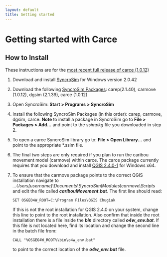 ```yaml
---
layout: default
title: Getting started
---
```


# Getting started with **Carce**

## How to Install

These instructions are for the [most recent full release of carce (1.0.12)](https://github.com/ApexRMS/carce/releases)

1. Download and install [SyncroSim](https://www.syncrosim.com/downld) for Windows version 2.0.42

2. Download the following [SyncroSim Packages](https://www.syncrosim.com/packages): carep(2.1.40), carmove (1.0.12), dgsim (2.1.39), carce (1.0.12)

3. Open SyncroSim: **Start > Programs > SyncroSim**

4. Install the following SyncroSim Packages (in this order): carep, carmove, dgsim, carce. **Note** to install a package in SyncroSim go to **File > Packages > Add...** and point to the *ssimpkg* file you downloaded in step 2.

5. To open a carce SyncroSim library go to: **File > Open Library...** and point to the appropriate *.ssim file.

6. The final two steps are only required if you plan to run the caribou movement model (carmove) within carce. The carce package currently requires that you download and install [QGIS 2.4.0-1](http://download.osgeo.org/qgis/windows/) for Windows x64.

7. To ensure that the carmove package points to the correct QGIS installation navigate to *...Users\[username]\Documents\SyncroSim\Modules\carmove\Scripts* and edit the file called ***caribouMovement.bat***. The first line should read:

   ```
   SET OSGEO4W_ROOT=C:\Program Files\QGIS Chugiak
   ```

   If this is not the root installation for QGIS 2.4.0 on your system, change this line to point to the root installation. Also confirm that inside the root installation there is a file inside the ***bin*** directory called ***o4w_env.bat***. If this file is not located here, find its location and change the second line in the batch file from:

   ```
   CALL "%OSGEO4W_ROOT%\bin\o4w_env.bat"
   ```

   to point to the correct location of the ***o4w_env.bat*** file.
